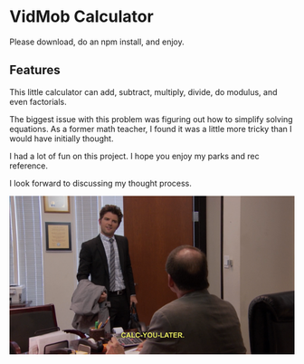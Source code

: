 # VidMob Calculator

Please download, do an npm install, and enjoy. 

## Features

This little calculator can add, subtract, multiply, divide, do modulus, and even factorials. 

The biggest issue with this problem was figuring out how to simplify solving equations. As a former math teacher, I found it was a little more tricky than I would have initially thought. 

I had a lot of fun on this project. I hope you enjoy my parks and rec reference. 

I look forward to discussing my thought process. 

![](calculator.png)





